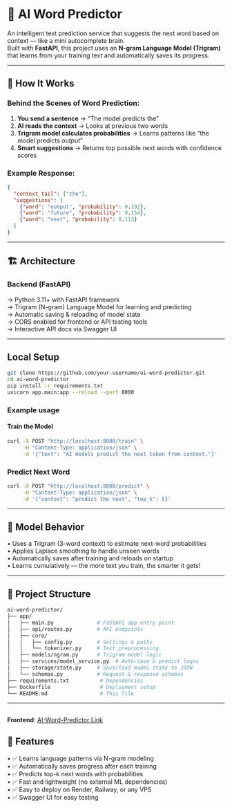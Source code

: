 # 🔮 AI Word Predictor

An intelligent text prediction service that suggests the next word based on context — like a mini autocomplete brain.  
Built with **FastAPI**, this project uses an **N-gram Language Model (Trigram)** that learns from your training text and automatically saves its progress.

---

## 🎯 How It Works

### **Behind the Scenes of Word Prediction:**

1. **You send a sentence** → “The model predicts the”  
2. **AI reads the context** → Looks at previous two words  
3. **Trigram model calculates probabilities** → Learns patterns like “the model predicts *output*”  
4. **Smart suggestions** → Returns top possible next words with confidence scores  

### **Example Response:**
```json
{
  "context_tail": ["the"],
  "suggestions": [
    {"word": "output", "probability": 0.192},
    {"word": "future", "probability": 0.154},
    {"word": "next", "probability": 0.113}
  ]
}
```

---

## 🏗️ Architecture

### Backend (FastAPI)

-> Python 3.11+ with FastAPI framework  
-> Trigram (N-gram) Language Model for learning and predicting  
-> Automatic saving & reloading of model state  
-> CORS enabled for frontend or API testing tools  
-> Interactive API docs via Swagger UI  

---

## Local Setup

```bash
git clone https://github.com/your-username/ai-word-predictor.git
cd ai-word-predictor
pip install -r requirements.txt
uvicorn app.main:app --reload --port 8000
```

### Example usage

#### Train the Model
```bash
curl -X POST "http://localhost:8000/train" \
     -H "Content-Type: application/json" \
     -d '{"text": "AI models predict the next token from context."}'
```

### Predict Next Word
```bash
curl -X POST "http://localhost:8000/predict" \
     -H "Content-Type: application/json" \
     -d '{"context": "predict the next", "top_k": 5}'
```

---

## 🧠 Model Behavior

• Uses a Trigram (3-word context) to estimate next-word probabilities  
• Applies Laplace smoothing to handle unseen words  
• Automatically saves after training and reloads on startup  
• Learns cumulatively — the more text you train, the smarter it gets!  

---

## 📁 Project Structure

```bash
ai-word-predictor/
├── app/
│   ├── main.py              # FastAPI app entry point
│   ├── api/routes.py        # API endpoints
│   ├── core/
│   │   ├── config.py        # Settings & paths
│   │   └── tokenizer.py     # Text preprocessing
│   ├── models/ngram.py      # Trigram model logic
│   ├── services/model_service.py  # Auto-save & predict logic
│   ├── storage/state.py     # Save/load model state to JSON
│   └── schemas.py           # Request & response schemas
├── requirements.txt          # Dependencies
├── Dockerfile                # Deployment setup
└── README.md                 # This file
```

---

## 

**Frontend**: [AI-Word-Predictor Link]()

## 🎨 Features

• ✅ Learns language patterns via N-gram modeling  
• ✅ Automatically saves progress after each training  
• ✅ Predicts top-k next words with probabilities  
• ✅ Fast and lightweight (no external ML dependencies)  
• ✅ Easy to deploy on Render, Railway, or any VPS  
• ✅ Swagger UI for easy testing  
